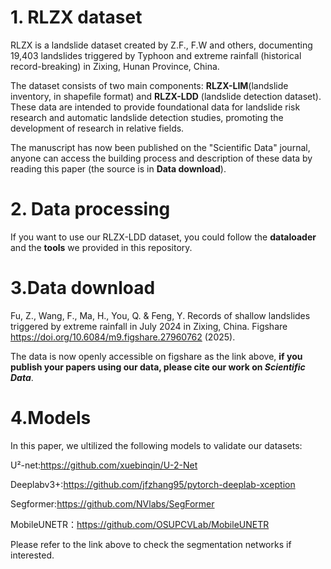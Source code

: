
# 1. RLZX dataset
RLZX is a landslide dataset created by Z.F., F.W and others, documenting 19,403 landslides triggered by Typhoon and extreme rainfall (historical record-breaking) in Zixing, Hunan Province, China. 

The dataset consists of two main components: **RLZX-LIM**(landslide inventory, in shapefile format) and **RLZX-LDD** (landslide detection dataset). These data are intended to provide foundational data for landslide risk research and automatic landslide detection studies, promoting the development of research in relative fields.

The manuscript has now been published on the "Scientific Data" journal, anyone can access the building process and description of these data by reading this paper (the source is in **Data download**).

# 2. Data processing
If you want to use our RLZX-LDD dataset, you could follow the **dataloader** and the **tools** we provided in this repository.

# 3.Data download
Fu, Z., Wang, F., Ma, H., You, Q. & Feng, Y. Records of shallow landslides triggered by extreme rainfall in July 2024 in Zixing, China.
Figshare https://doi.org/10.6084/m9.figshare.27960762 (2025).

The data is now openly accessible on figshare as the link above, **if you publish your papers using our data, please cite our work on *Scientific Data***.

# 4.Models
In this paper, we ultilized the following models to validate our datasets:  

U²-net:https://github.com/xuebinqin/U-2-Net  

Deeplabv3+:https://github.com/jfzhang95/pytorch-deeplab-xception  

Segformer:https://github.com/NVlabs/SegFormer  

MobileUNETR：https://github.com/OSUPCVLab/MobileUNETR  


Please refer to the link above to check the segmentation networks if interested.
